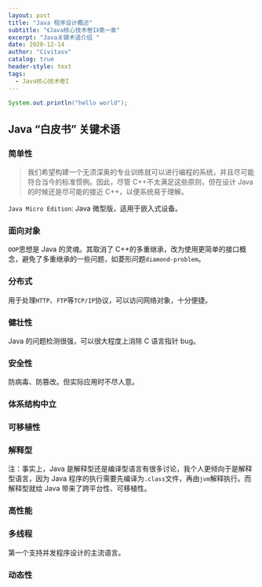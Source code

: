 ```yaml
---
layout: post
title: "Java 程序设计概述"
subtitle: "《Java核心技术卷I》第一章"
excerpt: "Java关键术语介绍 "
date: 2020-12-14
author: "Civitasv"
catalog: true
header-style: text
tags:
  - Java核心技术卷I
---
```


```java
System.out.println("hello world");
```

## Java “白皮书” 关键术语

### 简单性

> 我们希望构建一个无须深奥的专业训练就可以进行编程的系统，并且尽可能符合当今的标准惯例。因此，尽管 C++不太满足这些原则，但在设计 Java 的时候还是尽可能的接近 C++，以便系统易于理解。

`Java Micro Edition`: Java 微型版，适用于嵌入式设备。

### 面向对象

`OOP`思想是 Java 的灵魂。其取消了 C++的多重继承，改为使用更简单的接口概念，避免了多重继承的一些问题，如菱形问题`diamond-problem`。

### 分布式

用于处理`HTTP`、`FTP`等`TCP/IP`协议，可以访问网络对象，十分便捷。

### 健壮性

Java 的问题检测很强，可以很大程度上消除 C 语言指针 bug。

### 安全性

防病毒、防篡改。但实际应用时不尽人意。

### 体系结构中立

### 可移植性

### 解释型

注：事实上，Java 是解释型还是编译型语言有很多讨论，我个人更倾向于是解释型语言，因为 Java 程序的执行需要先编译为`.class`文件，再由`jvm`解释执行。而解释型就给 Java 带来了跨平台性、可移植性。

### 高性能

### 多线程

第一个支持并发程序设计的主流语言。

### 动态性
